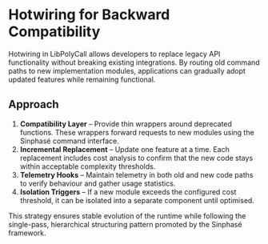 # Hotwiring for Backward Compatibility

Hotwiring in LibPolyCall allows developers to replace legacy API functionality without breaking existing integrations. By routing old command paths to new implementation modules, applications can gradually adopt updated features while remaining functional.

## Approach

1. **Compatibility Layer** – Provide thin wrappers around deprecated functions. These wrappers forward requests to new modules using the Sinphasé command interface.
2. **Incremental Replacement** – Update one feature at a time. Each replacement includes cost analysis to confirm that the new code stays within acceptable complexity thresholds.
3. **Telemetry Hooks** – Maintain telemetry in both old and new code paths to verify behaviour and gather usage statistics.
4. **Isolation Triggers** – If a new module exceeds the configured cost threshold, it can be isolated into a separate component until optimised.

This strategy ensures stable evolution of the runtime while following the single-pass, hierarchical structuring pattern promoted by the Sinphasé framework.

